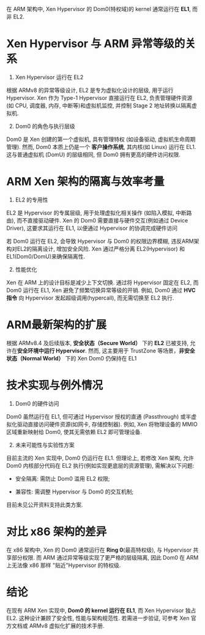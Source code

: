 
在 ARM 架构中, Xen Hypervisor 的 Dom0(特权域)的 kernel 通常运行在 **EL1**, 而非 EL2.

# Xen Hypervisor 与 ARM 异常等级的关系

1. Xen Hypervisor 运行在 EL2

根据 ARMv8 的异常等级设计, EL2 是专为虚拟化设计的层级, 用于运行 Hypervisor. Xen 作为 Type-1 Hypervisor 直接运行在 EL2, 负责管理硬件资源(如 CPU, 调度器, 内存, 中断等)和虚拟机监控, 并控制 Stage 2 地址转换以隔离虚拟机.

2. Dom0 的角色与执行层级

Dom0 是 Xen 创建的第一个虚拟机, 具有管理特权 (如设备驱动, 虚拟机生命周期管理). 然而, Dom0 本质上仍是一个 **客户操作系统**, 其内核(如 Linux) 运行在 EL1. 这与普通虚拟机 (DomU) 的层级相同, 但 Dom0 拥有更高的硬件访问权限.

# ARM Xen 架构的隔离与效率考量

1. EL2 的专用性

EL2 是 Hypervisor 的专属层级, 用于处理虚拟化相关操作 (如陷入模拟, 中断路由), 而不直接驱动硬件. Xen 的 Dom0 需要直接与硬件交互(例如通过 Device Driver), 这要求其运行在 EL1, 以便通过 Hypervisor 的协调完成硬件访问

若 Dom0 运行在 EL2, 会导致 Hypervisor 与 Dom0 的权限边界模糊, 违反ARM架构对EL2的隔离设计, 增加安全风险. Xen 通过严格分离 EL2(Hypervisor) 和 EL1(Dom0/DomU)来确保隔离性.

2. 性能优化

Xen 在 ARM 上的设计目标是减少上下文切换. 通过将 Hypervisor 固定在 EL2, 而 Dom0 运行在 EL1, Xen 避免了频繁切换异常等级的开销. 例如, Dom0 通过 **HVC 指令** 向 Hypervisor 发起超级调用(hypercall), 而无需切换至 EL2 执行.

# ARM最新架构的扩展

根据 ARMv8.4 及后续版本, **安全状态（Secure World）** 下的 **EL2** 已被支持, 允许在**安全环境中运行 Hypervisor**. 然而, 这主要用于 TrustZone 等场景，**非安全状态（Normal World）** 下的 Xen Dom0 仍保持在 EL1

# 技术实现与例外情况

1. Dom0 的硬件访问

Dom0 虽然运行在 EL1, 但可通过 Hypervisor 授权的直通 (Passthrough) 或半虚拟化驱动直接访问硬件资源(如网卡, 存储控制器). 例如, Xen 将物理设备的 MMIO 区域重新映射给 Dom0, 使其无需依赖 EL2 即可管理设备.

2. 未来可能性与实验性方案

目前主流的 Xen 实现中, Dom0 仍运行在 EL1. 但理论上, 若修改 Xen 架构, 允许 Dom0 内核部分代码在 EL2 执行(例如实现更底层的资源管理), 需解决以下问题:

- 安全隔离: 需防止 Dom0 滥用 EL2 权限;

- 兼容性: 需调整 Hypervisor 与 Dom0 的交互机制;

目前未见公开资料支持此类方案.

# 对比 x86 架构的差异

在 x86 架构中, Xen 的 Dom0 通常运行在 **Ring 0**(最高特权级), 与 Hypervisor 共享部分权限. 而 ARM 通过异常等级实现了更严格的层级隔离, 因此 Dom0 在 ARM 上无法像 x86 那样 "贴近"Hypervisor 的特权级.

# 结论

在现有 ARM Xen 实现中, **Dom0 的 kernel 运行在 EL1**, 而 Xen Hypervisor 独占 EL2. 这种设计兼顾了安全性, 性能与架构规范性. 若需进一步验证, 可参考 Xen 官方文档或 ARMv8 虚拟化扩展的技术手册.
